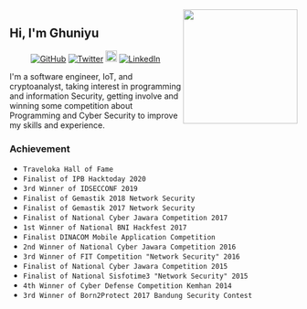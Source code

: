 <img align='right' src='https://user-images.githubusercontent.com/5713670/87202985-820dcb80-c2b6-11ea-9f56-7ec461c497c3.gif' width='200"'>

## Hi, I'm Ghuniyu

<p align="center">
	<a href="https://github.com/ghuniyu"><img src="https://img.shields.io/github/followers/ghuniyu.svg?label=GitHub&style=social" alt="GitHub"></a>
	<a href="https://twitter.com/ghuniyu"><img src="https://img.shields.io/twitter/follow/ghuniyu?label=Twitter&style=social" alt="Twitter"></a>
  <a href="https://instagram.com/ghuniyu"><img src="https://png.pngtree.com/element_our/md/20180626/md_5b321ca31d522.jpg" width="20" alt="Instagram"></a>
	<a href="https://www.linkedin.com/in/ghuniyu"><img src="https://img.shields.io/badge/LinkedIn--_.svg?style=social&logo=linkedin" alt="LinkedIn"></a>
</p>

I'm a software engineer, IoT, and cryptoanalyst, taking interest in programming and information Security, getting involve and winning some competition about Programming and Cyber Security to improve my skills and experience.

### Achievement

* `Traveloka Hall of Fame`
* `Finalist of IPB Hacktoday 2020`
* `3rd Winner of IDSECCONF 2019`
* `Finalist of Gemastik 2018 Network Security`
* `Finalist of Gemastik 2017 Network Security`
* `Finalist of National Cyber Jawara Competition 2017`
* `1st Winner of National BNI Hackfest 2017`
* `Finalist DINACOM Mobile Application Competition`
* `2nd Winner of National Cyber Jawara Competition 2016`
* `3rd Winner of FIT Competition "Network Security" 2016`
* `Finalist of National Cyber Jawara Competition 2015`
* `Finalist of National Sisfotime3 "Network Security" 2015`
* `4th Winner of Cyber Defense Competition Kemhan 2014`
* `3rd Winner of Born2Protect 2017 Bandung Security Contest`

